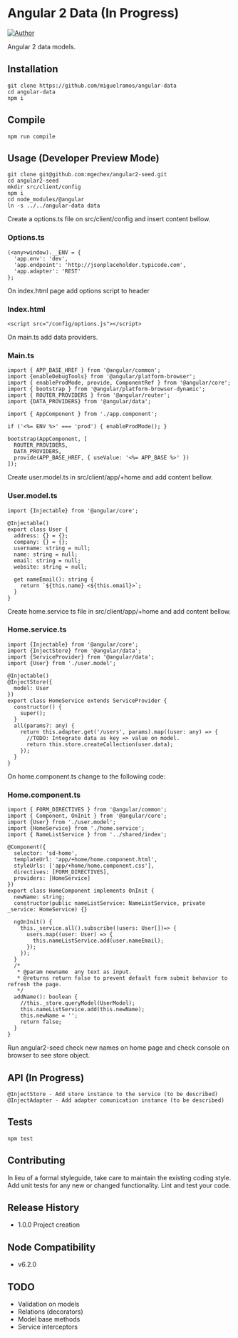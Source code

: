Angular 2 Data (In Progress)
==================

[![Author](https://img.shields.io/badge/author-miguelramos-blue.svg)](https://twitter.com/miguelonspring)

Angular 2 data models.

## Installation

    git clone https://github.com/miguelramos/angular-data
    cd angular-data
    npm i

## Compile

    npm run compile

## Usage (Developer Preview Mode)

    git clone git@github.com:mgechev/angular2-seed.git
    cd angular2-seed
    mkdir src/client/config
    npm i
    cd node_modules/@angular
    ln -s ../../angular-data data
    
Create a options.ts file on src/client/config and insert content bellow.

### Options.ts

	(<any>window).__ENV = {
	  'app.env': 'dev',
	  'app.endpoint': 'http://jsonplaceholder.typicode.com',
	  'app.adapter': 'REST'
	};
	
On index.html page add options script to header	
	
### Index.html	

	<script src="/config/options.js"></script>
	
On main.ts add data providers.

### Main.ts

    import { APP_BASE_HREF } from '@angular/common';
    import {enableDebugTools} from '@angular/platform-browser';
    import { enableProdMode, provide, ComponentRef } from '@angular/core';
    import { bootstrap } from '@angular/platform-browser-dynamic';
    import { ROUTER_PROVIDERS } from '@angular/router';
    import {DATA_PROVIDERS} from '@angular/data';

    import { AppComponent } from './app.component';

    if ('<%= ENV %>' === 'prod') { enableProdMode(); }

    bootstrap(AppComponent, [
      ROUTER_PROVIDERS,
      DATA_PROVIDERS,
      provide(APP_BASE_HREF, { useValue: '<%= APP_BASE %>' })
    ]);
    
Create user.model.ts in src/client/app/+home and add content bellow.

### User.model.ts

	import {Injectable} from '@angular/core';
	
	@Injectable()
	export class User {
	  address: {} = {};
	  company: {} = {};
	  username: string = null;
	  name: string = null;
	  email: string = null;
	  website: string = null;
	
	  get nameEmail(): string {
	    return `${this.name} <${this.email}>`;
	  }
	}
	
Create home.service ts file in src/client/app/+home and add content bellow.

### Home.service.ts

	import {Injectable} from '@angular/core';
	import {InjectStore} from '@angular/data';
	import {ServiceProvider} from '@angular/data';
	import {User} from './user.model';
	
	@Injectable()
	@InjectStore({
	  model: User
	})
	export class HomeService extends ServiceProvider {
	  constructor() {
	    super();
	  }
	  all(params?: any) {
	    return this.adapter.get('/users', params).map((user: any) => {
	      //TODO: Integrate data as key => value on model.
	      return this.store.createCollection(user.data);
	    });
	  }
	}
	
On home.component.ts change to the following code:

### Home.component.ts

	import { FORM_DIRECTIVES } from '@angular/common';
	import { Component, OnInit } from '@angular/core';
	import {User} from './user.model';
	import {HomeService} from './home.service';
	import { NameListService } from '../shared/index';
	
	@Component({
	  selector: 'sd-home',
	  templateUrl: 'app/+home/home.component.html',
	  styleUrls: ['app/+home/home.component.css'],
	  directives: [FORM_DIRECTIVES],
	  providers: [HomeService]
	})
	export class HomeComponent implements OnInit {
	  newName: string;
	  constructor(public nameListService: NameListService, private _service: HomeService) {}
	
	  ngOnInit() {
	    this._service.all().subscribe((users: User[])=> {
	      users.map((user: User) => {
	        this.nameListService.add(user.nameEmail);
	      });
	    });
	  }
	  /*
	   * @param newname  any text as input.
	   * @returns return false to prevent default form submit behavior to refresh the page.
	   */
	  addName(): boolean {
	    //this._store.queryModel(UserModel);
	    this.nameListService.add(this.newName);
	    this.newName = '';
	    return false;
	  }
	}
    

Run angular2-seed check new names on home page and check console on browser to see store object.

## API (In Progress)

	@InjectStore - Add store instance to the service (to be described)
	@InjectAdapter - Add adapter comunication instance (to be described)

## Tests

    npm test

## Contributing

In lieu of a formal styleguide, take care to maintain the existing coding style.
Add unit tests for any new or changed functionality. Lint and test your code.

## Release History

* 1.0.0 Project creation

## Node Compatibility

* v6.2.0

## TODO

* Validation on models
* Relations (decorators)
* Model base methods
* Service interceptors